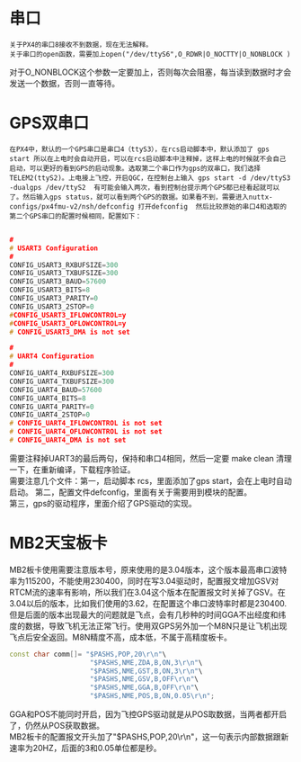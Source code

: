 # 串口

	关于PX4的串口8接收不到数据，现在无法解释。
	关于串口的open函数，需要加上open("/dev/ttyS6",O_RDWR|O_NOCTTY|O_NONBLOCK )
对于O_NONBLOCK这个参数一定要加上，否则每次会阻塞，每当读到数据时才会发送一个数据，否则一直等待。

# GPS双串口  
	在PX4中，默认的一个GPS串口是串口4（ttyS3），在rcs启动脚本中，默认添加了 gps start 所以在上电时会自动开启，可以在rcs启动脚本中注释掉，这样上电的时候就不会自己启动，可以更好的看到GPS的启动现象。选取第二个串口作为gps的双串口，我们选择TELEM2(ttyS2)。上电接上飞控，开启QGC，在控制台上输入 gps start -d /dev/ttyS3 -dualgps /dev/ttyS2  有可能会输入两次，看到控制台提示两个GPS都已经看起就可以了。然后输入gps status，就可以看到两个GPS的数据。如果看不到，需要进入nuttx-configs/px4fmu-v2/nsh/defconfig 打开defconfig  然后比较原始的串口4和选取的第二个GPS串口的配置时候相同，配置如下：  
```C++

#
# USART3 Configuration
#
CONFIG_USART3_RXBUFSIZE=300
CONFIG_USART3_TXBUFSIZE=300
CONFIG_USART3_BAUD=57600
CONFIG_USART3_BITS=8
CONFIG_USART3_PARITY=0
CONFIG_USART3_2STOP=0
#CONFIG_USART3_IFLOWCONTROL=y
#CONFIG_USART3_OFLOWCONTROL=y
# CONFIG_USART3_DMA is not set

#
# UART4 Configuration
#
CONFIG_UART4_RXBUFSIZE=300
CONFIG_UART4_TXBUFSIZE=300
CONFIG_UART4_BAUD=57600
CONFIG_UART4_BITS=8
CONFIG_UART4_PARITY=0
CONFIG_UART4_2STOP=0
# CONFIG_UART4_IFLOWCONTROL is not set
# CONFIG_UART4_OFLOWCONTROL is not set
# CONFIG_UART4_DMA is not set

```  

需要注释掉UART3的最后两句，保持和串口4相同，然后一定要 make clean 清理一下，在重新编译，下载程序验证。  
需要注意几个文件：第一，启动脚本 rcs，里面添加了gps start，会在上电时自动启动。  第二，配置文件defconfig，里面有关于需要用到模块的配置。  
第三，gps的驱动程序，里面介绍了GPS驱动的实现。  


# MB2天宝板卡  
MB2板卡使用需要注意版本号，原来使用的是3.04版本，这个版本最高串口波特率为115200，不能使用230400，同时在写3.04驱动时，配置报文增加GSV对RTCM流的速率有影响，所以我们在3.04这个版本在配置报文时关掉了GSV。在3.04以后的版本，比如我们使用的3.62，在配置这个串口波特率时都是230400.但是后面的版本出现最大的问题就是飞点，会有几秒种的时间GGA不出经度和纬度的数据，导致飞机无法正常飞行。使用双GPS另外加一个M8N只是让飞机出现飞点后安全返回。M8N精度不高，成本低，不属于高精度板卡。  



```c++
const char comm[]= "$PASHS,POP,20\r\n"\
                    "$PASHS,NME,ZDA,B,ON,3\r\n"\
                    "$PASHS,NME,GST,B,ON,3\r\n"\
                    "$PASHS,NME,GSV,B,OFF\r\n"\
                    "$PASHS,NME,GGA,B,OFF\r\n"\
                    "$PASHS,NME,POS,B,ON,0.05\r\n";


```  
GGA和POS不能同时开启，因为飞控GPS驱动就是从POS取数据，当两者都开启了，仍然从POS获取数据。  
MB2板卡的配置报文开头加了"$PASHS,POP,20\r\n"，这一句表示内部数据跟新速率为20HZ，后面的3和0.05单位都是秒。  

